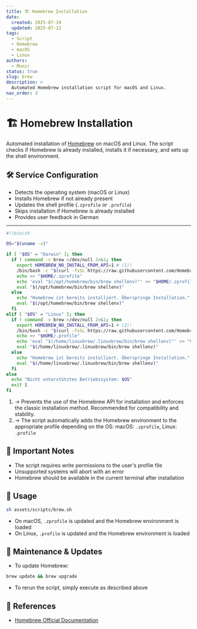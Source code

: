 ```yaml
---
title: 🏗 Homebrew Installation
date:
  created: 2025-07-19
  updated: 2025-07-22
tags:
  - Script
  - Homebrew
  - macOS
  - Linux
authors:
  - Munir
status: true
slug: brew
description: >
  Automated Homebrew installation script for macOS and Linux.
nav_order: 3
---
```


# 🏗 Homebrew Installation

Automated installation of [Homebrew](https://brew.sh/) on macOS and Linux. The script checks if Homebrew is already installed, installs it if necessary, and sets up the shell environment.

<!-- more -->

## 🛠️ Service Configuration

- Detects the operating system (macOS or Linux)
- Installs Homebrew if not already present
- Updates the shell profile (`.zprofile` or `.profile`)
- Skips installation if Homebrew is already installed
- Provides user feedback in German

---

```sh linenums="1" title="brew.sh"
#!/bin/sh

OS="$(uname -s)"

if [ "$OS" = "Darwin" ]; then
  if ! command -v brew >/dev/null 2>&1; then
    export HOMEBREW_NO_INSTALL_FROM_API=1 # (1)!
    /bin/bash -c "$(curl -fsSL https://raw.githubusercontent.com/Homebrew/install/HEAD/install.sh)"
    echo >> "$HOME/.zprofile"
    echo 'eval "$(/opt/homebrew/bin/brew shellenv)"' >> "$HOME/.zprofile"
    eval "$(/opt/homebrew/bin/brew shellenv)"
  else
    echo "Homebrew ist bereits installiert. Überspringe Installation."
    eval "$(/opt/homebrew/bin/brew shellenv)"
  fi
elif [ "$OS" = "Linux" ]; then
  if ! command -v brew >/dev/null 2>&1; then
    export HOMEBREW_NO_INSTALL_FROM_API=1 # (2)!
    /bin/bash -c "$(curl -fsSL https://raw.githubusercontent.com/Homebrew/install/HEAD/install.sh)"
    echo >> "$HOME/.profile"
    echo 'eval "$(/home/linuxbrew/.linuxbrew/bin/brew shellenv)"' >> "$HOME/.profile"
    eval "$(/home/linuxbrew/.linuxbrew/bin/brew shellenv)"
  else
    echo "Homebrew ist bereits installiert. Überspringe Installation."
    eval "$(/home/linuxbrew/.linuxbrew/bin/brew shellenv)"
  fi
else
  echo "Nicht unterstütztes Betriebssystem: $OS"
  exit 1
fi
```

1. → Prevents the use of the Homebrew API for installation and enforces the classic installation method. Recommended for compatibility and stability.
2. → The script automatically adds the Homebrew environment to the appropriate profile depending on the OS: macOS: `.zprofile`, Linux: `.profile`

## 🔐 Important Notes

- The script requires write permissions to the user's profile file
- Unsupported systems will abort with an error
- Homebrew should be available in the current terminal after installation

## 🚀 Usage

```bash
sh assets/scripts/brew.sh
```

- On macOS, `.zprofile` is updated and the Homebrew environment is loaded
- On Linux, `.profile` is updated and the Homebrew environment is loaded

## 🔄 Maintenance & Updates

- To update Homebrew:
```bash
brew update && brew upgrade
```
- To rerun the script, simply execute as described above

## 🔗 References

- [Homebrew Official Documentation](https://docs.brew.sh/)
